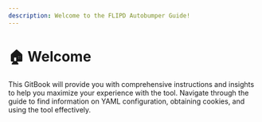 ```yaml
---
description: Welcome to the FLIPD Autobumper Guide!
---
```


# 🏠 Welcome

This GitBook will provide you with comprehensive instructions and insights to help you maximize your experience with the tool. Navigate through the guide to find information on YAML configuration, obtaining cookies, and using the tool effectively.
